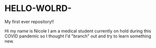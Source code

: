 # HELLO-WOLRD-
My first ever repository!!

Hi my name  is Nicole I am a medical student currently on hold during this COVID pandemic so I thought I'd "branch" out and try to learn something new.
